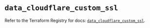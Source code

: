 # `data_cloudflare_custom_ssl`

Refer to the Terraform Registry for docs: [`data_cloudflare_custom_ssl`](https://registry.terraform.io/providers/cloudflare/cloudflare/5.2.0/docs/data-sources/custom_ssl).
